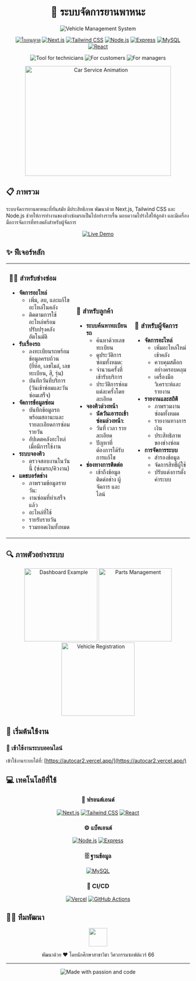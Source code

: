 <div align="center">

# 🚗 ระบบจัดการยานพาหนะ

![Vehicle Management System](https://capsule-render.vercel.app/api?type=waving&color=gradient&height=200&section=header&text=ระบบจัดการยานพาหนะ&fontSize=50&animation=fadeIn&fontAlignY=35)

[![ใบอนุญาต](https://img.shields.io/badge/license-MIT-blue.svg)](LICENSE)
[![Next.js](https://img.shields.io/badge/Next.js-15-black?style=for-the-badge&logo=next.js)](https://nextjs.org/)
[![Tailwind CSS](https://img.shields.io/badge/Tailwind-3.4-38B2AC?style=for-the-badge&logo=tailwind-css)](https://tailwindcss.com/)
[![Node.js](https://img.shields.io/badge/Node.js-20.x-green?style=for-the-badge&logo=node.js)](https://nodejs.org/)
[![Express](https://img.shields.io/badge/Express-4.x-lightgrey?style=for-the-badge&logo=express)](https://expressjs.com/)
[![MySQL](https://img.shields.io/badge/MySQL-TiDB-blue?style=for-the-badge&logo=mysql)](https://www.mysql.com/)
[![React](https://img.shields.io/badge/React-18-61DAFB?style=for-the-badge&logo=react)](https://react.dev/)

</div>

<div align="center">
  <img src="https://img.shields.io/badge/⭐%20สำหรับช่าง-เครื่องมือที่ทรงพลัง-fd7e14" alt="Tool for technicians" />
  <img src="https://img.shields.io/badge/⭐%20สำหรับลูกค้า-โปร่งใสและสะดวก-48bb78" alt="For customers" />
  <img src="https://img.shields.io/badge/⭐%20สำหรับผู้จัดการ-การจัดการอย่างครอบคลุม-4299e1" alt="For managers" />
</div>

<p align="center">
  <img src="https://media.giphy.com/media/v1.Y2lkPTc5MGI3NjExdTFidmxvcmVrdzM5anI2cXVhdG83djhyYjRieDFxbzAwcWc1YzA0dSZlcD12MV9pbnRlcm5hbF9naWZfYnlfaWQmY3Q9Zw/l2Sq2M6HloNGLiJJm/giphy.gif" width="400" height="300" alt="Car Service Animation" />
</p>

## 📋 ภาพรวม

ระบบจัดการยานพาหนะที่ทันสมัย มีประสิทธิภาพ พัฒนาด้วย Next.js, Tailwind CSS และ Node.js ช่วยให้การทำงานของช่างซ่อมรถเป็นไปอย่างราบรื่น มอบความโปร่งใสให้ลูกค้า และมีเครื่องมือการจัดการที่ทรงพลังสำหรับผู้จัดการ

<div align="center">
  <a href="https://autocar2.vercel.app/" target="_blank">
    <img src="https://img.shields.io/badge/LIVE%20DEMO-เข้าใช้งานระบบ-brightgreen?style=for-the-badge" alt="Live Demo" />
  </a>
</div>

## ✨ ฟีเจอร์หลัก

<table>
  <tr>
    <td>
      <h3>👨‍🔧 สำหรับช่างซ่อม</h3>
      <ul>
        <li>
          <b>จัดการอะไหล่</b>
          <ul>
            <li>เพิ่ม, ลบ, และแก้ไขอะไหล่ในคลัง</li>
            <li>ติดตามการใช้อะไหล่พร้อมปรับปรุงคลังอัตโนมัติ</li>
          </ul>
        </li>
        <li>
          <b>รับเรื่องรถ</b>
          <ul>
            <li>ลงทะเบียนรถพร้อมข้อมูลครบถ้วน (ยี่ห้อ, เลขไมล์, เลขทะเบียน, สี, รุ่น)</li>
            <li>บันทึกวันที่บริการ (วันเข้าซ่อมและวันซ่อมเสร็จ)</li>
          </ul>
        </li>
        <li>
          <b>จัดการข้อมูลซ่อม</b>
          <ul>
            <li>บันทึกข้อมูลรถพร้อมสถานะและรายละเอียดการซ่อมรายวัน</li>
            <li>อัปเดตคลังอะไหล่เมื่อมีการใช้งาน</li>
          </ul>
        </li>
        <li>
          <b>ระบบจองคิว</b>
          <ul>
            <li>ตรวจสอบงานในวันนี้ (ซ่อมรถ/คิวงาน)</li>
          </ul>
        </li>
        <li>
          <b>แดชบอร์ดช่าง</b>
          <ul>
            <li>ภาพรวมข้อมูลรายวัน:</li>
            <li>งานซ่อมที่ทำเสร็จแล้ว</li>
            <li>อะไหล่ที่ใช้</li>
            <li>รายรับรายวัน</li>
            <li>รวมยอดเงินทั้งหมด</li>
          </ul>
        </li>
      </ul>
    </td>
    <td>
      <h3>👥 สำหรับลูกค้า</h3>
      <ul>
        <li>
          <b>ระบบค้นหาทะเบียนรถ</b>
          <ul>
            <li>ค้นหาด้วยเลขทะเบียน</li>
            <li>ดูประวัติการซ่อมทั้งหมด:</li>
            <li>จำนวนครั้งที่เข้ารับบริการ</li>
            <li>ประวัติการซ่อมแต่ละครั้งโดยละเอียด</li>
          </ul>
        </li>
        <li>
          <b>จองคิวล่วงหน้า</b>
          <ul>
            <li><b>นัดวันเอารถเข้าซ่อมล่วงหน้า</b>:</li>
            <li>วันที่ เวลา รายละเอียด</li>
            <li>ปัญหาที่ต้องการได้รับการแก้ไข</li>
          </ul>
        </li>
        <li>
          <b>ช่องทางการติดต่อ</b>
          <ul>
            <li>เข้าถึงข้อมูลติดต่อช่าง ผู้จัดการ และไลน์</li>
          </ul>
        </li>
      </ul>
    </td>
    <td>
      <h3>👔 สำหรับผู้จัดการ</h3>
      <ul>
        <li>
          <b>จัดการอะไหล่</b>
          <ul>
            <li>เพิ่มอะไหล่ใหม่เข้าคลัง</li>
            <li>ควบคุมสต็อกอย่างครอบคลุม</li>
            <li>เครื่องมือวิเคราะห์และรายงาน</li>
          </ul>
        </li>
        <li>
          <b>รายงานและสถิติ</b>
          <ul>
            <li>ภาพรวมงานซ่อมทั้งหมด</li>
            <li>รายงานทางการเงิน</li>
            <li>ประสิทธิภาพของช่างซ่อม</li>
          </ul>
        </li>
        <li>
          <b>การจัดการระบบ</b>
          <ul>
            <li>สำรองข้อมูล</li>
            <li>จัดการสิทธิ์ผู้ใช้</li>
            <li>ปรับแต่งการตั้งค่าระบบ</li>
          </ul>
        </li>
      </ul>
    </td>
  </tr>
</table>

## 🔍 ภาพตัวอย่างระบบ

<div align="center">
  <img src="https://img2.pic.in.th/pic/imageefa1b2d18104a8bf.png" width="200" alt="Dashboard Example" />
  <img src="https://img5.pic.in.th/file/secure-sv1/image323f0473aa091356.png" width="200" alt="Parts Management" />
  <img src="https://img5.pic.in.th/file/secure-sv1/imaged35560c49a6d0ea4.png" width="200" alt="Vehicle Registration" />
</div>

## 🚀 เริ่มต้นใช้งาน

### 📌 เข้าใช้งานระบบออนไลน์

เข้าใช้งานระบบได้ที่: [https://autocar2.vercel.app/](https://autocar2.vercel.app/)

## 💻 เทคโนโลยีที่ใช้

<div align="center">

### 🎨 ฟรอนต์เอนด์
[![Next.js](https://img.shields.io/badge/Next.js-15-black?style=flat-square&logo=next.js)](https://nextjs.org/)
[![Tailwind CSS](https://img.shields.io/badge/Tailwind-3.4-38B2AC?style=flat-square&logo=tailwind-css)](https://tailwindcss.com/)
[![React](https://img.shields.io/badge/React-18-61DAFB?style=flat-square&logo=react)](https://react.dev/)

### ⚙️ แบ็คเอนด์
[![Node.js](https://img.shields.io/badge/Node.js-20.x-green?style=flat-square&logo=node.js)](https://nodejs.org/)
[![Express](https://img.shields.io/badge/Express-4.x-lightgrey?style=flat-square&logo=express)](https://expressjs.com/)

### 🗄️ ฐานข้อมูล
[![MySQL](https://img.shields.io/badge/MySQL-TiDB-blue?style=flat-square&logo=mysql)](https://www.mysql.com/)

### 🔄 CI/CD
[![Vercel](https://img.shields.io/badge/Vercel-Deployment-black?style=flat-square&logo=vercel)](https://vercel.com/)
[![GitHub Actions](https://img.shields.io/badge/GitHub_Actions-CI-2088FF?style=flat-square&logo=github-actions)](https://github.com/features/actions)

</div>


## 👨‍💻 ทีมพัฒนา

<div align="center">
  <img src="https://avatars.githubusercontent.com/u/73097560?v=4" width="50" />
  <p>พัฒนาด้วย ❤️ โดยนักศึกษาสาขาวิชา วิศวกรรมซอฟต์แวร์ 66</p>
</div>

---

<div align="center">
  <img src="https://img.shields.io/badge/Made%20with-passion%20&%20code-red?style=for-the-badge" alt="Made with passion and code" />
</div>
